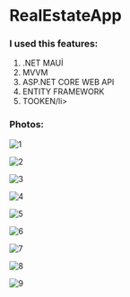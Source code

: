 # RealEstateApp

### I used this features:

<ol>
    <li>.NET MAUİ</li>
    <li>MVVM</li>
    <li>ASP.NET CORE WEB API</li>
    <li>ENTITY FRAMEWORK</li>
    <li>TOOKEN/li>
</ol>

### Photos:

![1](https://github.com/batuhan023/RealEstateApp2/assets/92747705/317e9ad3-5bcc-43b6-ab0a-356a597d61e2)




![2](https://github.com/batuhan023/RealEstateApp2/assets/92747705/159679fd-07bd-4913-bc8b-f70b88ba6209)




![3](https://github.com/batuhan023/RealEstateApp2/assets/92747705/b5656e7d-8c87-4d93-ad51-c38f1ea85ae5)




![4](https://github.com/batuhan023/RealEstateApp2/assets/92747705/1a4b9ee8-c8ec-4188-9fd1-bcf0eb0f0026)




![5](https://github.com/batuhan023/RealEstateApp2/assets/92747705/b1f4a500-b2b0-42f1-96db-1572902f5975)




![6](https://github.com/batuhan023/RealEstateApp2/assets/92747705/9b99eb50-7e41-491b-8a41-890a037b023e)




![7](https://github.com/batuhan023/RealEstateApp2/assets/92747705/a2a9d73b-54bc-40dd-ad7f-42c296f6a020)




![8](https://github.com/batuhan023/RealEstateApp2/assets/92747705/bc748b5d-982c-4b9e-a113-e9e94bdf3e09)




![9](https://github.com/batuhan023/RealEstateApp2/assets/92747705/515948c8-d560-41d1-a180-6126af716b02)

